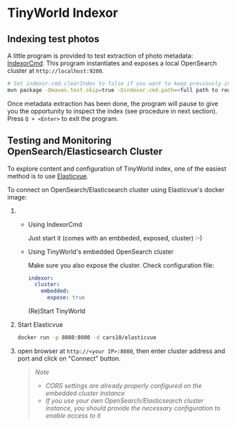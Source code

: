 # TinyWorld Indexor

## Indexing test photos

A little program is provided to test extraction of photo metadata: [IndexorCmd](src/main/java/asaintsever/tinyworld/indexor/IndexorCmd.java). This program instantiates and exposes a local OpenSearch cluster at `http://localhost:9200`.

```sh
# Set indexor.cmd.clearIndex to false if you want to keep previously indexed data
mvn package -Dmaven.test.skip=true -Dindexor.cmd.path=<full path to root directory to index> -Dindexor.cmd.clearIndex=true -P indexorCmd
```

Once metadata extraction has been done, the program will pause to give you the opportunity to inspect the index (see procedure in next section). Press `Q + <Enter>` to exit the program.

## Testing and Monitoring OpenSearch/Elasticsearch Cluster

To explore content and configuration of TinyWorld index, one of the easiest method is to use [Elasticvue](https://elasticvue.com/).

To connect on OpenSearch/Elasticsearch cluster using Elasticvue's docker image:

1) 
    - Using IndexorCmd

        Just start it (comes with an embbeded, exposed, cluster) :-)

    - Using TinyWorld's embedded OpenSearch cluster
  
        Make sure you also expose the cluster. Check configuration file:

        ```yaml
        indexor:
          cluster:
            embedded:
              expose: true
        ```

        (Re)Start TinyWorld

2) Start Elasticvue

    ```sh
    docker run -p 8080:8080 -d cars10/elasticvue
    ```

3) open browser at `http://<your IP>:8080`, then enter cluster address and port and click on "Connect" button.

    > *Note*
    >
    > - *CORS settings are already properly configured on the embedded cluster instance*
    > - *If you use your own OpenSearch/Elasticsearch cluster instance, you should provide the necessary configuration to enable access to it*
